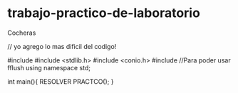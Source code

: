 # trabajo-practico-de-laboratorio
Cocheras

// yo agrego lo mas dificil del codigo!

#include <iostream>
#include <stdlib.h>
#include <conio.h>
#include <cstdio> //Para poder usar fflush
using namespace std;



int main(){
RESOLVER PRACTCO();
}
